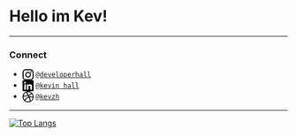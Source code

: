 # Hello im Kev!

---
### Connect

- <img src="https://raw.githubusercontent.com/Kevin-Hall/kevin-hall/main/instagram.svg" width="20px" align="top"> [`@developerhall`](https://www.instagram.com/developerhall/)
- <img src="https://raw.githubusercontent.com/Kevin-Hall/kevin-hall/main/linkedin.svg" width="20px" align="top"> [`@kevin hall`](https://www.linkedin.com/in/kevin-hall-8b4a8410b/)
- <img src="https://raw.githubusercontent.com/Kevin-Hall/kevin-hall/main/dribbble.svg" width="20px" align="top"> [`@kevzh`](https://dribbble.com/Kevzh)

--- 

[![Top Langs](https://github-readme-stats.vercel.app/api/top-langs/?username=kevin-hall&layout=compact&theme=dracula&langs_count=6)](https://github.com/anuraghazra/github-readme-stats)

